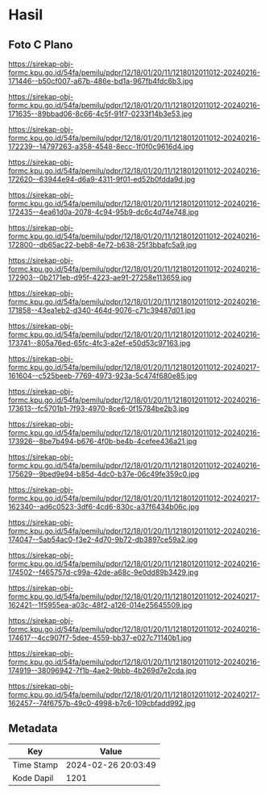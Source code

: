 # Hasil

## Foto C Plano

https://sirekap-obj-formc.kpu.go.id/54fa/pemilu/pdpr/12/18/01/20/11/1218012011012-20240216-171446--b50cf007-a67b-486e-bd1a-967fb4fdc6b3.jpg

https://sirekap-obj-formc.kpu.go.id/54fa/pemilu/pdpr/12/18/01/20/11/1218012011012-20240216-171635--89bbad06-8c66-4c5f-91f7-0233f14b3e53.jpg

https://sirekap-obj-formc.kpu.go.id/54fa/pemilu/pdpr/12/18/01/20/11/1218012011012-20240216-172239--14797263-a358-4548-8ecc-1f0f0c9616d4.jpg

https://sirekap-obj-formc.kpu.go.id/54fa/pemilu/pdpr/12/18/01/20/11/1218012011012-20240216-172620--63944e94-d6a9-4311-9f01-ed52b0fdda9d.jpg

https://sirekap-obj-formc.kpu.go.id/54fa/pemilu/pdpr/12/18/01/20/11/1218012011012-20240216-172435--4ea61d0a-2078-4c94-95b9-dc6c4d74e748.jpg

https://sirekap-obj-formc.kpu.go.id/54fa/pemilu/pdpr/12/18/01/20/11/1218012011012-20240216-172800--db65ac22-beb8-4e72-b638-25f3bbafc5a9.jpg

https://sirekap-obj-formc.kpu.go.id/54fa/pemilu/pdpr/12/18/01/20/11/1218012011012-20240216-172903--0b2171eb-d95f-4223-ae91-27258e113659.jpg

https://sirekap-obj-formc.kpu.go.id/54fa/pemilu/pdpr/12/18/01/20/11/1218012011012-20240216-171858--43ea1eb2-d340-464d-9076-c71c39487d01.jpg

https://sirekap-obj-formc.kpu.go.id/54fa/pemilu/pdpr/12/18/01/20/11/1218012011012-20240216-173741--805a76ed-65fc-4fc3-a2ef-e50d53c97163.jpg

https://sirekap-obj-formc.kpu.go.id/54fa/pemilu/pdpr/12/18/01/20/11/1218012011012-20240217-161604--c525beeb-7769-4973-923a-5c474f680e85.jpg

https://sirekap-obj-formc.kpu.go.id/54fa/pemilu/pdpr/12/18/01/20/11/1218012011012-20240216-173613--fc5701b1-7f93-4970-8ce6-0f15784be2b3.jpg

https://sirekap-obj-formc.kpu.go.id/54fa/pemilu/pdpr/12/18/01/20/11/1218012011012-20240216-173926--8be7b494-b676-4f0b-be4b-4cefee436a21.jpg

https://sirekap-obj-formc.kpu.go.id/54fa/pemilu/pdpr/12/18/01/20/11/1218012011012-20240216-175629--9bed9e94-b85d-4dc0-b37e-06c49fe359c0.jpg

https://sirekap-obj-formc.kpu.go.id/54fa/pemilu/pdpr/12/18/01/20/11/1218012011012-20240217-162340--ad6c0523-3df6-4cd6-830c-a37f6434b06c.jpg

https://sirekap-obj-formc.kpu.go.id/54fa/pemilu/pdpr/12/18/01/20/11/1218012011012-20240216-174047--5ab54ac0-f3e2-4d70-9b72-db3897ce59a2.jpg

https://sirekap-obj-formc.kpu.go.id/54fa/pemilu/pdpr/12/18/01/20/11/1218012011012-20240216-174502--f465757d-c99a-42de-a68c-9e0dd89b3429.jpg

https://sirekap-obj-formc.kpu.go.id/54fa/pemilu/pdpr/12/18/01/20/11/1218012011012-20240217-162421--1f5955ea-a03c-48f2-a126-014e25645509.jpg

https://sirekap-obj-formc.kpu.go.id/54fa/pemilu/pdpr/12/18/01/20/11/1218012011012-20240216-174617--4cc907f7-5dee-4559-bb37-e027c71140b1.jpg

https://sirekap-obj-formc.kpu.go.id/54fa/pemilu/pdpr/12/18/01/20/11/1218012011012-20240216-174919--38096942-7f1b-4ae2-9bbb-4b269d7e2cda.jpg

https://sirekap-obj-formc.kpu.go.id/54fa/pemilu/pdpr/12/18/01/20/11/1218012011012-20240217-162457--74f6757b-49c0-4998-b7c6-109cbfadd992.jpg


## Metadata

| Key        | Value               |
| ---------- | ------------------- |
| Time Stamp | 2024-02-26 20:03:49 |
| Kode Dapil | 1201                |




